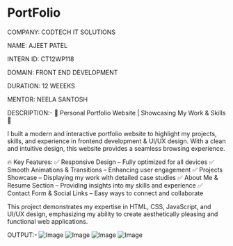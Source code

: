 # PortFolio

COMPANY: CODTECH IT SOLUTIONS

NAME: AJEET PATEL

INTERN ID: CT12WP118

DOMAIN: FRONT END DEVELOPMENT

DURATION: 12 WEEEKS

MENTOR: NEELA SANTOSH

DESCRIPTION:-
🌟 Personal Portfolio Website | Showcasing My Work & Skills 🚀

I built a modern and interactive portfolio website to highlight my projects, skills, and experience in frontend development & UI/UX design. With a clean and intuitive design, this website provides a seamless browsing experience.

🔥 Key Features:
✅ Responsive Design – Fully optimized for all devices
✅ Smooth Animations & Transitions – Enhancing user engagement
✅ Projects Showcase – Displaying my work with detailed case studies
✅ About Me & Resume Section – Providing insights into my skills and experience
✅ Contact Form & Social Links – Easy ways to connect and collaborate

This project demonstrates my expertise in HTML, CSS, JavaScript, and UI/UX design, emphasizing my ability to create aesthetically pleasing and functional web applications.

OUTPUT:-
![Image](https://github.com/user-attachments/assets/52d568a1-50b3-46ff-a729-55ab7f66b4e2)
![Image](https://github.com/user-attachments/assets/4760e66f-2caa-4dd2-8734-0b1806ef0146)
![Image](https://github.com/user-attachments/assets/7905726a-c372-4633-ad4f-a141a0de8feb)
![Image](https://github.com/user-attachments/assets/6aa98e6c-c5f7-4257-a6f8-0995847f9139)
